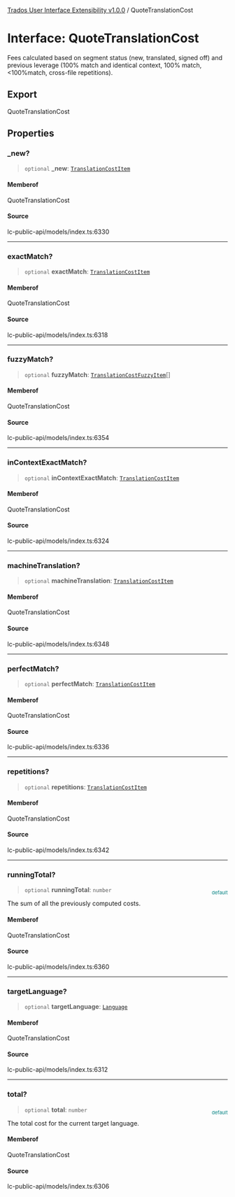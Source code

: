 [Trados User Interface Extensibility v1.0.0](../wiki/globals) / QuoteTranslationCost

# Interface: QuoteTranslationCost

Fees calculated based on segment status (new, translated, signed off) and previous leverage (100% match and identical context, 100% match, <100%match, cross-file repetitions).

## Export

QuoteTranslationCost

## Properties

### \_new?

> `optional` **\_new**: [`TranslationCostItem`](../wiki/Interface.TranslationCostItem)

#### Memberof

QuoteTranslationCost

#### Source

lc-public-api/models/index.ts:6330

***

### exactMatch?

> `optional` **exactMatch**: [`TranslationCostItem`](../wiki/Interface.TranslationCostItem)

#### Memberof

QuoteTranslationCost

#### Source

lc-public-api/models/index.ts:6318

***

### fuzzyMatch?

> `optional` **fuzzyMatch**: [`TranslationCostFuzzyItem`](../wiki/Interface.TranslationCostFuzzyItem)[]

#### Memberof

QuoteTranslationCost

#### Source

lc-public-api/models/index.ts:6354

***

### inContextExactMatch?

> `optional` **inContextExactMatch**: [`TranslationCostItem`](../wiki/Interface.TranslationCostItem)

#### Memberof

QuoteTranslationCost

#### Source

lc-public-api/models/index.ts:6324

***

### machineTranslation?

> `optional` **machineTranslation**: [`TranslationCostItem`](../wiki/Interface.TranslationCostItem)

#### Memberof

QuoteTranslationCost

#### Source

lc-public-api/models/index.ts:6348

***

### perfectMatch?

> `optional` **perfectMatch**: [`TranslationCostItem`](../wiki/Interface.TranslationCostItem)

#### Memberof

QuoteTranslationCost

#### Source

lc-public-api/models/index.ts:6336

***

### repetitions?

> `optional` **repetitions**: [`TranslationCostItem`](../wiki/Interface.TranslationCostItem)

#### Memberof

QuoteTranslationCost

#### Source

lc-public-api/models/index.ts:6342

***

### runningTotal?

> `optional` **runningTotal**: `number`

<div style="display:inline; float:right; color:#008080; margin-top:-23px; font-size:11px">default</div><div style="display: inline;">The sum of all the previously computed costs.</div>

#### Memberof

QuoteTranslationCost

#### Source

lc-public-api/models/index.ts:6360

***

### targetLanguage?

> `optional` **targetLanguage**: [`Language`](../wiki/Interface.Language)

#### Memberof

QuoteTranslationCost

#### Source

lc-public-api/models/index.ts:6312

***

### total?

> `optional` **total**: `number`

<div style="display:inline; float:right; color:#008080; margin-top:-23px; font-size:11px">default</div><div style="display: inline;">The total cost for the current target language.</div>

#### Memberof

QuoteTranslationCost

#### Source

lc-public-api/models/index.ts:6306
